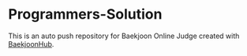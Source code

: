 # Programmers-Solution
This is an auto push repository for Baekjoon Online Judge created with [BaekjoonHub](https://github.com/BaekjoonHub/BaekjoonHub).
